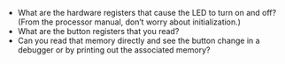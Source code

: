* What are the hardware registers that cause the LED to turn on and off? (From the processor manual, don’t worry about initialization.) 
* What are the button registers that you read?
* Can you read that memory directly and see the button change in a debugger or by printing out the associated memory?